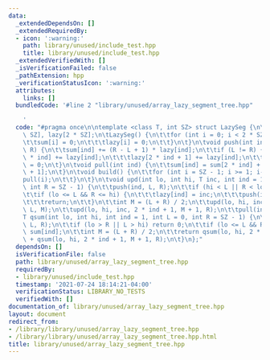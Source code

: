```yaml
---
data:
  _extendedDependsOn: []
  _extendedRequiredBy:
  - icon: ':warning:'
    path: library/unused/include_test.hpp
    title: library/unused/include_test.hpp
  _extendedVerifiedWith: []
  _isVerificationFailed: false
  _pathExtension: hpp
  _verificationStatusIcon: ':warning:'
  attributes:
    links: []
  bundledCode: '#line 2 "library/unused/array_lazy_segment_tree.hpp"

    '
  code: "#pragma once\n\ntemplate <class T, int SZ> struct LazySeg {\n\tT sum[2 *\
    \ SZ], lazy[2 * SZ];\n\tLazySeg() {\n\t\tfor (int i = 0; i < 2 * SZ; i++) {\n\t\
    \t\tsum[i] = 0;\n\t\t\tlazy[i] = 0;\n\t\t}\n\t}\n\tvoid push(int ind, int L, int\
    \ R) {\n\t\tsum[ind] += (R - L + 1) * lazy[ind];\n\t\tif (L != R) {\n\t\t\tlazy[2\
    \ * ind] += lazy[ind];\n\t\t\tlazy[2 * ind + 1] += lazy[ind];\n\t\t}\n\t\tlazy[ind]\
    \ = 0;\n\t}\n\tvoid pull(int ind) {\n\t\tsum[ind] = sum[2 * ind] + sum[2 * ind\
    \ + 1];\n\t}\n\tvoid build() {\n\t\tfor (int i = SZ - 1; i >= 1; i--) {\n\t\t\t\
    pull(i);\n\t\t}\n\t}\n\tvoid upd(int lo, int hi, T inc, int ind = 1, int L = 0,\
    \ int R = SZ - 1) {\n\t\tpush(ind, L, R);\n\t\tif (hi < L || R < lo) return ;\n\
    \t\tif (lo <= L && R <= hi) {\n\t\t\tlazy[ind] = inc;\n\t\t\tpush(ind, L, R);\n\
    \t\t\treturn;\n\t\t}\n\t\tint M = (L + R) / 2;\n\t\tupd(lo, hi, inc, 2 * ind,\
    \ L, M);\n\t\tupd(lo, hi, inc, 2 * ind + 1, M + 1, R);\n\t\tpull(ind);\n\t}\n\t\
    T qsum(int lo, int hi, int ind = 1, int L = 0, int R = SZ - 1) {\n\t\tpush(ind,\
    \ L, R);\n\t\tif (lo > R || L > hi) return 0;\n\t\tif (lo <= L && R <= hi) return\
    \ sum[ind];\n\t\tint M = (L + R) / 2;\n\t\treturn qsum(lo, hi, 2 * ind, L, M)\
    \ + qsum(lo, hi, 2 * ind + 1, M + 1, R);\n\t}\n};"
  dependsOn: []
  isVerificationFile: false
  path: library/unused/array_lazy_segment_tree.hpp
  requiredBy:
  - library/unused/include_test.hpp
  timestamp: '2021-07-24 18:14:21-04:00'
  verificationStatus: LIBRARY_NO_TESTS
  verifiedWith: []
documentation_of: library/unused/array_lazy_segment_tree.hpp
layout: document
redirect_from:
- /library/library/unused/array_lazy_segment_tree.hpp
- /library/library/unused/array_lazy_segment_tree.hpp.html
title: library/unused/array_lazy_segment_tree.hpp
---
```

